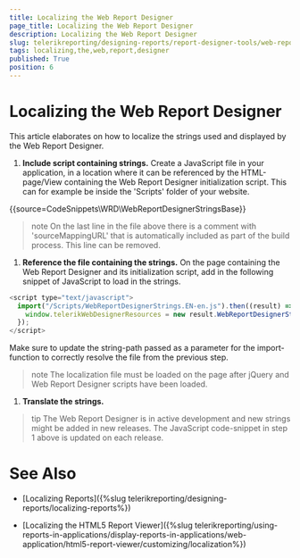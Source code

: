 ```yaml
---
title: Localizing the Web Report Designer
page_title: Localizing the Web Report Designer 
description: Localizing the Web Report Designer
slug: telerikreporting/designing-reports/report-designer-tools/web-report-designer/localizing-the-web-report-designer
tags: localizing,the,web,report,designer
published: True
position: 6
---
```


# Localizing the Web Report Designer

This article elaborates on how to localize the strings used and displayed by the Web Report Designer.

1. __Include script containing strings.__ Create a JavaScript file in your application, in a location where it can be referenced by the HTML-page/View containing the Web Report Designer initialization script. This can for example be inside the 'Scripts' folder of your website.             

{{source=CodeSnippets\WRD\WebReportDesignerStringsBase}}
 
   >note On the last line in the file above there is a comment with 'sourceMappingURL' that is automatically included as part of the build process. This line can be removed.

1. __Reference the file containing the strings.__ On the page containing the Web Report Designer and its initialization script, add in the following snippet of JavaScript to load in the strings.             

  ````js
<script type="text/javascript">
    import("/Scripts/WebReportDesignerStrings.EN-en.js").then((result) => {
      window.telerikWebDesignerResources = new result.WebReportDesignerStringsBase();
    });
  </script>
````

Make sure to update the string-path passed as a parameter for the import-function to correctly resolve the file from the previous step.

   >note The localization file must be loaded on the page after jQuery and Web Report Designer scripts have been loaded.

1. __Translate the strings.__ 

>tip The Web Report Designer is in active development and new strings might be added in new releases. The JavaScript code-snippet in step 1 above is updated on each release.


# See Also

 * [Localizing Reports]({%slug telerikreporting/designing-reports/localizing-reports%})

 * [Localizing the HTML5 Report Viewer]({%slug telerikreporting/using-reports-in-applications/display-reports-in-applications/web-application/html5-report-viewer/customizing/localization%})
